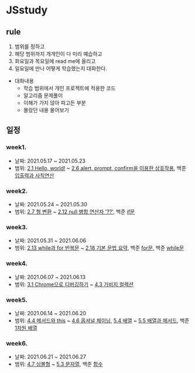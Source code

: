 # JSstudy

## rule
1. 범위를 정하고
2. 해당 범위까지 개개인이 다 미리 예습하고
3. 화요일과 목요일에 read me에 올리고
4. 일요일에 만나 어떻게 학습했는지 대화한다. <br/>
  - 대화내용
    - 학습 범위에서 개인 프로젝트에 적용한 코드
    - 알고리즘 문제풀이
    - 이해가 가지 않아 파고든 부분
    - 몰랐던 내용 물어보기

## 일정
### week1. 
* 날짜: 2021.05.17 ~ 2021.05.23 <br/>
* 범위: [2.1 Hello, world!](https://ko.javascript.info/hello-world) ~ [2.6 alert, prompt, confirm을 이용한 상호작용](https://ko.javascript.info/alert-prompt-confirm), 백준 [입출력과 사칙연산](https://www.acmicpc.net/step/1)

### week2. 
* 날짜: 2021.05.24 ~ 2021.05.30 <br/>
* 범위: [2.7 형 변환](https://ko.javascript.info/type-conversions) ~ [2.12 null 병합 연산자 '??'](https://ko.javascript.info/nullish-coalescing-operator), 백준 [if문](https://www.acmicpc.net/step/1)

### week3. 
* 날짜: 2021.05.31 ~ 2021.06.06 <br/>
* 범위: [2.13 while과 for 반복문](https://ko.javascript.info/while-for) ~ [2.18 기본 문법 요약](https://ko.javascript.info/javascript-specials), 백준 [for문](https://www.acmicpc.net/step/3), 백준 [while문](https://www.acmicpc.net/step/2)


### week4. 
* 날짜: 2021.06.07 ~ 2021.06.13 <br/>
* 범위: [3.1 Chrome으로 디버깅하기](https://ko.javascript.info/debugging-chrome) ~ [4.3 가비지 컬렉션](https://ko.javascript.info/garbage-collection)


### week5. 
* 날짜: 2021.06.14 ~ 2021.06.20 <br/>
* 범위: [4.4 메서드와 this](https://ko.javascript.info/object-methods) ~ [4.6 옵셔널 체이닝](https://ko.javascript.info/optional-chaining),  [5.4 배열](https://ko.javascript.info/optional-chaining) ~ [5.5 배열과 메서드](https://ko.javascript.info/optional-chaining), 백준 [1차원 배열](https://www.acmicpc.net/step/6)


### week6. 
* 날짜: 2021.06.21 ~ 2021.06.27 <br/>
* 범위: [4.7 심볼형](https://ko.javascript.info/object) ~ [5.3 문자열](https://ko.javascript.info/garbage-collection), 백준 [함수](https://www.acmicpc.net/step/5)

